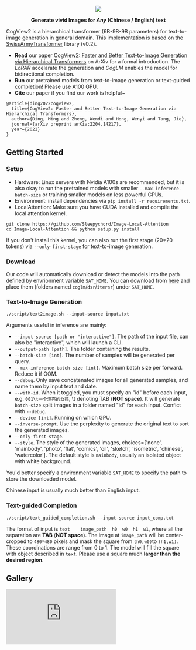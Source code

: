 <p align="center">
    <img src="assets/logo2.png"/>
</p>
<p align="center">
<b>Generate vivid Images for <i>Any</i> (Chinese / English) text</b>
</p>

CogView2 is a hierarchical transformer (6B-9B-9B parameters) for text-to-image generation in general domain. This implementation is based on the [SwissArmyTransformer](https://github.com/THUDM/SwissArmyTransformer) library (v0.2).

* **Read** our paper [CogView2: Faster and Better Text-to-Image Generation via Hierarchical Transformers](https://arxiv.org/abs/2204.14217.pdf) on ArXiv for a formal introduction. The *LoPAR* accelarate the generation and *CogLM* enables the model for bidirectional completion.
* **Run** our pretrained models from text-to-image generation or text-guided completion! Please use A100 GPU.
* **Cite** our paper if you find our work is helpful~ 
```
@article{ding2022cogview2,
  title={CogView2: Faster and Better Text-to-Image Generation via Hierarchical Transformers},
  author={Ding, Ming and Zheng, Wendi and Hong, Wenyi and Tang, Jie},
  journal={arXiv preprint arXiv:2204.14217},
  year={2022}
}
```

## Getting Started
### Setup
* Hardware: Linux servers with Nvidia A100s are recommended, but it is also okay to run the pretrained models with smaller `--max-inference-batch-size` or training smaller models on less powerful GPUs.
* Environment: install dependencies via `pip install -r requirements.txt`. 
* LocalAttention: Make sure you have CUDA installed and compile the local attention kernel.
```shell
git clone https://github.com/Sleepychord/Image-Local-Attention
cd Image-Local-Attention && python setup.py install
```
If you don't install this kernel, you can also run the first stage (20*20 tokens) via `--only-first-stage` for text-to-image generation.

### Download
Our code will automatically download or detect the models into the path defined by envrionment variable `SAT_HOME`. You can download from [here](https://model.baai.ac.cn/model-detail/100041) and place them (folders named `coglm`/`dsr`/`itersr`) under `SAT_HOME`. 

### Text-to-Image Generation
```
./script/text2image.sh --input-source input.txt
```
Arguments useful in inference are mainly:
* `--input-source [path or "interactive"]`. The path of the input file, can also be "interactive", which will launch a CLI.
* `--output-path [path]`. The folder containing the results.
* `--batch-size [int]`. The number of samples will be generated per query.
* `--max-inference-batch-size [int]`. Maximum batch size per forward. Reduce it if OOM. 
* `--debug`. Only save concatenated images for all generated samples, and name them by input text and date. 
* `--with-id`. When it toggled, you must specify an "id" before each input, e.g. `001\t一个漂亮的女孩`, \t denoting TAB (**NOT space**). It will generate `batch-size` split images in a folder named "id" for each input. Confict with `--debug`.
* `--device [int]`. Running on which GPU. 
* `--inverse-prompt`. Use the perplexity to generate the original text to sort the generated images.
* `--only-first-stage`. 
* `--style`. The style of the generated images, choices=['none', 'mainbody', 'photo', 'flat', 'comics', 'oil', 'sketch', 'isometric', 'chinese', 'watercolor']. The default style is `mainbody`, usually an isolated object with white background.

You'd better specify a environment variable `SAT_HOME` to specify the path to store the downloaded model.

Chinese input is usually much better than English input.

### Text-guided Completion
```
./script/text_guided_completion.sh --input-source input_comp.txt
```
The format of input is `text	image_path	h0	w0	h1	w1`, where all the separation are **TAB** (**NOT space**). The image at `image_path` will be center-cropped to `480*480` pixels and mask the square from `(h0,w0)`to `(h1,w1)`. These coordinations are range from 0 to 1. The model will fill the square with object described in `text`. Please use a square much **larger than the desired region**.  

## Gallery
![more_samples](https://github.com/THUDM/CogView2/files/8553662/big.1.pdf)
